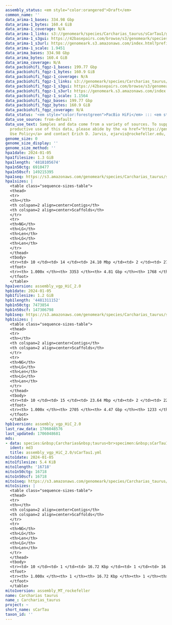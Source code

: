 ```yaml
---
assembly_status: <em style="color:orangered">Draft</em>
common_name: ''
data_arima-1_bases: 334.98 Gbp
data_arima-1_bytes: 160.4 GiB
data_arima-1_coverage: N/A
data_arima-1_links: s3://genomeark/species/Carcharias_taurus/sCarTau1/genomic_data/arima/<br>
data_arima-1_s3gui: https://42basepairs.com/browse/s3/genomeark/species/Carcharias_taurus/sCarTau1/genomic_data/arima/
data_arima-1_s3url: https://genomeark.s3.amazonaws.com/index.html?prefix=species/Carcharias_taurus/sCarTau1/genomic_data/arima/
data_arima-1_scale: 1.9451
data_arima_bases: 334.98 Gbp
data_arima_bytes: 160.4 GiB
data_arima_coverage: N/A
data_pacbiohifi_fqgz-1_bases: 199.77 Gbp
data_pacbiohifi_fqgz-1_bytes: 160.9 GiB
data_pacbiohifi_fqgz-1_coverage: N/A
data_pacbiohifi_fqgz-1_links: s3://genomeark/species/Carcharias_taurus/sCarTau1/genomic_data/pacbio_hifi/<br>
data_pacbiohifi_fqgz-1_s3gui: https://42basepairs.com/browse/s3/genomeark/species/Carcharias_taurus/sCarTau1/genomic_data/pacbio_hifi/
data_pacbiohifi_fqgz-1_s3url: https://genomeark.s3.amazonaws.com/index.html?prefix=species/Carcharias_taurus/sCarTau1/genomic_data/pacbio_hifi/
data_pacbiohifi_fqgz-1_scale: 1.1564
data_pacbiohifi_fqgz_bases: 199.77 Gbp
data_pacbiohifi_fqgz_bytes: 160.9 GiB
data_pacbiohifi_fqgz_coverage: N/A
data_status: '<em style="color:forestgreen">PacBio HiFi</em> ::: <em style="color:forestgreen">Arima</em>'
data_use_source: from-default
data_use_text: Samples and data come from a variety of sources. To support fair and
  productive use of this data, please abide by the <a href="https://genome10k.soe.ucsc.edu/data-use-policies/">Data
  Use Policy</a> and contact Erich D. Jarvis, ejarvis@rockefeller.edu, with any questions.
genome_size: 0
genome_size_display: ''
genome_size_method: ''
hpa1date: 2024-01-05
hpa1filesize: 1.3 GiB
hpa1length: '4818105674'
hpa1n50ctg: 6910477
hpa1n50scf: 149215395
hpa1seq: https://s3.amazonaws.com/genomeark/species/Carcharias_taurus/sCarTau1/assembly_vgp_HiC_2.0/sCarTau1.HiC.hap1.20240105.fasta.gz
hpa1sizes: |
  <table class="sequence-sizes-table">
  <thead>
  <tr>
  <th></th>
  <th colspan=2 align=center>Contigs</th>
  <th colspan=2 align=center>Scaffolds</th>
  </tr>
  <tr>
  <th>NG</th>
  <th>LG</th>
  <th>Len</th>
  <th>LG</th>
  <th>Len</th>
  </tr>
  </thead>
  <tbody>
  <tr><td> 10 </td><td> 14 </td><td> 24.10 Mbp </td><td> 2 </td><td> 273.40 Mbp </td></tr><tr><td> 20 </td><td> 39 </td><td> 16.60 Mbp </td><td> 4 </td><td> 213.23 Mbp </td></tr><tr><td> 30 </td><td> 74 </td><td> 11.87 Mbp </td><td> 7 </td><td> 181.38 Mbp </td></tr><tr><td> 40 </td><td> 120 </td><td> 9.18 Mbp </td><td> 9 </td><td> 168.89 Mbp </td></tr><tr style="background-color:#cccccc;"><td> 50 </td><td> 180 </td><td style="background-color:#88ff88;"> 6.91 Mbp </td><td> 12 </td><td style="background-color:#88ff88;"> 149.22 Mbp </td></tr><tr><td> 60 </td><td> 263 </td><td> 4.84 Mbp </td><td> 16 </td><td> 126.11 Mbp </td></tr><tr><td> 70 </td><td> 382 </td><td> 3.29 Mbp </td><td> 20 </td><td> 94.36 Mbp </td></tr><tr><td> 80 </td><td> 570 </td><td> 1.98 Mbp </td><td> 31 </td><td> 27.62 Mbp </td></tr><tr><td> 90 </td><td> 915 </td><td> 0.91 Mbp </td><td> 93 </td><td> 3.21 Mbp </td></tr><tr><td> 100 </td><td> 3353 </td><td> 14.04 Kbp </td><td> 1768 </td><td> 14.04 Kbp </td></tr></tbody>
  <tfoot>
  <tr><th> 1.000x </th><th> 3353 </th><th> 4.81 Gbp </th><th> 1768 </th><th> 4.82 Gbp </th></tr>
  </tfoot>
  </table>
hpa1version: assembly_vgp_HiC_2.0
hpb1date: 2024-01-05
hpb1filesize: 1.2 GiB
hpb1length: '4481311152'
hpb1n50ctg: 7473854
hpb1n50scf: 147306798
hpb1seq: https://s3.amazonaws.com/genomeark/species/Carcharias_taurus/sCarTau1/assembly_vgp_HiC_2.0/sCarTau1.HiC.hap2.20240105.fasta.gz
hpb1sizes: |
  <table class="sequence-sizes-table">
  <thead>
  <tr>
  <th></th>
  <th colspan=2 align=center>Contigs</th>
  <th colspan=2 align=center>Scaffolds</th>
  </tr>
  <tr>
  <th>NG</th>
  <th>LG</th>
  <th>Len</th>
  <th>LG</th>
  <th>Len</th>
  </tr>
  </thead>
  <tbody>
  <tr><td> 10 </td><td> 15 </td><td> 23.64 Mbp </td><td> 2 </td><td> 229.18 Mbp </td></tr><tr><td> 20 </td><td> 37 </td><td> 18.83 Mbp </td><td> 4 </td><td> 201.17 Mbp </td></tr><tr><td> 30 </td><td> 65 </td><td> 13.24 Mbp </td><td> 7 </td><td> 168.02 Mbp </td></tr><tr><td> 40 </td><td> 104 </td><td> 9.97 Mbp </td><td> 10 </td><td> 159.68 Mbp </td></tr><tr style="background-color:#cccccc;"><td> 50 </td><td> 156 </td><td style="background-color:#88ff88;"> 7.47 Mbp </td><td> 12 </td><td style="background-color:#88ff88;"> 147.31 Mbp </td></tr><tr><td> 60 </td><td> 229 </td><td> 5.27 Mbp </td><td> 16 </td><td> 123.91 Mbp </td></tr><tr><td> 70 </td><td> 333 </td><td> 3.47 Mbp </td><td> 19 </td><td> 113.32 Mbp </td></tr><tr><td> 80 </td><td> 499 </td><td> 2.11 Mbp </td><td> 25 </td><td> 49.96 Mbp </td></tr><tr><td> 90 </td><td> 816 </td><td> 0.93 Mbp </td><td> 53 </td><td> 4.09 Mbp </td></tr><tr><td> 100 </td><td> 2705 </td><td> 11.83 Kbp </td><td> 1233 </td><td> 11.83 Kbp </td></tr></tbody>
  <tfoot>
  <tr><th> 1.000x </th><th> 2705 </th><th> 4.47 Gbp </th><th> 1233 </th><th> 4.48 Gbp </th></tr>
  </tfoot>
  </table>
hpb1version: assembly_vgp_HiC_2.0
last_raw_data: 1706048576
last_updated: 1706048681
mds:
- data: species:&nbsp;Carcharias&nbsp;taurus<br>specimen:&nbsp;sCarTau1<br>projects:&nbsp;<br>&nbsp;&nbsp;-&nbsp;vgp<br>data_location:&nbsp;S3<br>release_to:&nbsp;S3<br>hap1:&nbsp;s3://genomeark/species/Carcharias_taurus/sCarTau1/assembly_vgp_HiC_2.0/sCarTau1.HiC.hap1.20240105.fasta.gz<br>hap2:&nbsp;s3://genomeark/species/Carcharias_taurus/sCarTau1/assembly_vgp_HiC_2.0/sCarTau1.HiC.hap2.20240105.fasta.gz<br>pretext_hap1:&nbsp;s3://genomeark/species/Carcharias_taurus/sCarTau1/assembly_vgp_HiC_2.0/evaluation/hap1/pretext/sCarTau1_hap1__s2_heatmap.pretext<br>pretext_hap2:&nbsp;s3://genomeark/species/Carcharias_taurus/sCarTau1/assembly_vgp_HiC_2.0/evaluation/hap2/pretext/sCarTau1_hap2__s2_heatmap.pretext<br>kmer_spectra_img:&nbsp;s3://genomeark/species/Carcharias_taurus/sCarTau1/assembly_vgp_HiC_2.0/evaluation/merqury/sCarTau1_png/<br>pacbio_read_dir:&nbsp;s3://genomeark/species/Carcharias_taurus/sCarTau1/genomic_data/pacbio_hifi/<br>pacbio_read_type:&nbsp;hifi<br>hic_read_dir:&nbsp;s3://genomeark/species/Carcharias_taurus/sCarTau1/genomic_data/arima/<br>mito:&nbsp;s3://genomeark/species/Carcharias_taurus/sCarTau1/assembly_MT_rockefeller/sCarTau1.MT.20240105.fasta.gz<br>pipeline:<br>&nbsp;&nbsp;-&nbsp;hifiasm&nbsp;(0.19.3+galaxy0)<br>&nbsp;&nbsp;-&nbsp;solve&nbsp;(3.7)<br>&nbsp;&nbsp;-&nbsp;yahs&nbsp;(1.2a.2+galaxy0)<br>assembled_by_group:&nbsp;Rockefeller<br>notes:&nbsp;This&nbsp;was&nbsp;a&nbsp;hifiasm-HiC&nbsp;assembly&nbsp;of&nbsp;sCarTau1,&nbsp;resulting&nbsp;in&nbsp;two&nbsp;complete&nbsp;haplotypes.&nbsp;This&nbsp;individual&nbsp;did&nbsp;have&nbsp;bionano&nbsp;data.&nbsp;HiC&nbsp;scaffolding&nbsp;was&nbsp;performed&nbsp;with&nbsp;yahs.&nbsp;The&nbsp;HiC&nbsp;prep&nbsp;was&nbsp;Arima&nbsp;kit&nbsp;2.&nbsp;
  ident: md3
  title: assembly_vgp_HiC_2.0/sCarTau1.yml
mito1date: 2024-01-05
mito1filesize: 5.4 KiB
mito1length: '16718'
mito1n50ctg: 16718
mito1n50scf: 16718
mito1seq: https://s3.amazonaws.com/genomeark/species/Carcharias_taurus/sCarTau1/assembly_MT_rockefeller/sCarTau1.MT.20240105.fasta.gz
mito1sizes: |
  <table class="sequence-sizes-table">
  <thead>
  <tr>
  <th></th>
  <th colspan=2 align=center>Contigs</th>
  <th colspan=2 align=center>Scaffolds</th>
  </tr>
  <tr>
  <th>NG</th>
  <th>LG</th>
  <th>Len</th>
  <th>LG</th>
  <th>Len</th>
  </tr>
  </thead>
  <tbody>
  <tr><td> 10 </td><td> 1 </td><td> 16.72 Kbp </td><td> 1 </td><td> 16.72 Kbp </td></tr><tr><td> 20 </td><td> 1 </td><td> 16.72 Kbp </td><td> 1 </td><td> 16.72 Kbp </td></tr><tr><td> 30 </td><td> 1 </td><td> 16.72 Kbp </td><td> 1 </td><td> 16.72 Kbp </td></tr><tr><td> 40 </td><td> 1 </td><td> 16.72 Kbp </td><td> 1 </td><td> 16.72 Kbp </td></tr><tr style="background-color:#cccccc;"><td> 50 </td><td> 1 </td><td style="background-color:#ff8888;"> 16.72 Kbp </td><td> 1 </td><td style="background-color:#ff8888;"> 16.72 Kbp </td></tr><tr><td> 60 </td><td> 1 </td><td> 16.72 Kbp </td><td> 1 </td><td> 16.72 Kbp </td></tr><tr><td> 70 </td><td> 1 </td><td> 16.72 Kbp </td><td> 1 </td><td> 16.72 Kbp </td></tr><tr><td> 80 </td><td> 1 </td><td> 16.72 Kbp </td><td> 1 </td><td> 16.72 Kbp </td></tr><tr><td> 90 </td><td> 1 </td><td> 16.72 Kbp </td><td> 1 </td><td> 16.72 Kbp </td></tr><tr><td> 100 </td><td> 1 </td><td> 16.72 Kbp </td><td> 1 </td><td> 16.72 Kbp </td></tr></tbody>
  <tfoot>
  <tr><th> 1.000x </th><th> 1 </th><th> 16.72 Kbp </th><th> 1 </th><th> 16.72 Kbp </th></tr>
  </tfoot>
  </table>
mito1version: assembly_MT_rockefeller
name: Carcharias taurus
name_: Carcharias_taurus
project: ~
short_name: sCarTau
taxon_id: ''
---
```

